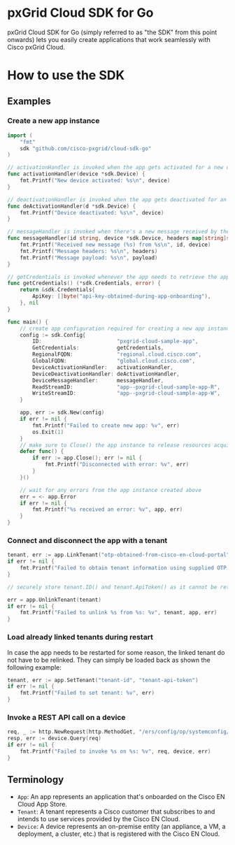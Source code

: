 # pxGrid Cloud SDK for Go

pxGrid Cloud SDK for Go (simply referred to as "the SDK" from this point onwards) lets you easily
create applications that work seamlessly with Cisco pxGrid Cloud.

# How to use the SDK

## Examples

### Create a new app instance

```go
import (
    "fmt"
    sdk "github.com/cisco-pxgrid/cloud-sdk-go"
)

// activationHandler is invoked when the app gets activated for a new device for a tenant
func activationHandler(device *sdk.Device) {
    fmt.Printf("New device activated: %s\n", device)
}

// deactivationHandler is invoked when the app gets deactivated for an existing device for a tenant
func deActivationHandler(d *sdk.Device) {
    fmt.Printf("Device deactivated: %s\n", device)
}

// messageHandler is invoked when there's a new message received by the app for a device
func messageHandler(id string, device *sdk.Device, headers map[string]string, payload []byte) {
    fmt.Printf("Received new message (%s) from %s\n", id, device)
    fmt.Printf("Message headers: %s\n", headers)
    fmt.Printf("Message payload: %s\n", payload)
}

// getCredentials is invoked whenever the app needs to retrieve the app credentials
func getCredentials() (*sdk.Credentials, error) {
    return &sdk.Credentials{
        ApiKey: []byte("api-key-obtained-during-app-onboarding"),
    }, nil
}

func main() {
    // create app configuration required for creating a new app instance
    config := sdk.Config{
        ID:                        "pxgrid-cloud-sample-app",
        GetCredentials:            getCredentials,
        RegionalFQDN:              "regional.cloud.cisco.com",
        GlobalFQDN:                "global.cloud.cisco.com",
        DeviceActivationHandler:   activationHandler,
        DeviceDeactivationHandler: deActivationHandler,
        DeviceMessageHandler:      messageHandler,
        ReadStreamID:              "app--pxgrid-cloud-sample-app-R",
        WriteStreamID:             "app--pxgrid-cloud-sample-app-W",
    }

   	app, err := sdk.New(config)
    if err != nil {
        fmt.Printf("Failed to create new app: %v", err)
        os.Exit(1)
    }
    // make sure to Close() the app instance to release resources acquired during app creation
    defer func() {
        if err := app.Close(); err != nil {
            fmt.Printf("Disconnected with error: %v", err)
        }
    }()

    // wait for any errors from the app instance created above
    err = <- app.Error
    if err != nil {
        fmt.Printf("%s received an error: %v", app, err)
    }
}
```

### Connect and disconnect the app with a tenant

```go
tenant, err := app.LinkTenant("otp-obtained-from-cisco-en-cloud-portal")
if err != nil {
    fmt.Printf("Failed to obtain tenant information using supplied OTP: %v", err)
}

// securely store tenant.ID() and tenant.ApiToken() as it cannot be retrieved again

err = app.UnlinkTenant(tenant)
if err != nil {
    fmt.Printf("Failed to unlink %s from %s: %v", tenant, app, err)
}
```

### Load already linked tenants during restart

In case the app needs to be restarted for some reason, the linked tenant do not have to be relinked.
They can simply be loaded back as shown the following example:

```go
tenant, err := app.SetTenant("tenant-id", "tenant-api-token")
if err != nil {
    fmt.Printf("Failed to set tenant: %v", err)
}
```

### Invoke a REST API call on a device

```go
req, _ := http.NewRequest(http.MethodGet, "/ers/config/op/systemconfig/iseversion", nil)
resp, err := device.Query(req)
if err != nil {
    fmt.Printf("Failed to invoke %s on %s: %v", req, device, err)
}
```

## Terminology

- `App`: An app represents an application that's onboarded on the Cisco EN Cloud App Store.
- `Tenant`: A tenant represents a Cisco customer that subscribes to and intends to use services
  provided by the Cisco EN Cloud.
- `Device`: A device represents an on-premise entity (an appliance, a VM, a deployment, a cluster,
  etc.) that is registered with the Cisco EN Cloud.
